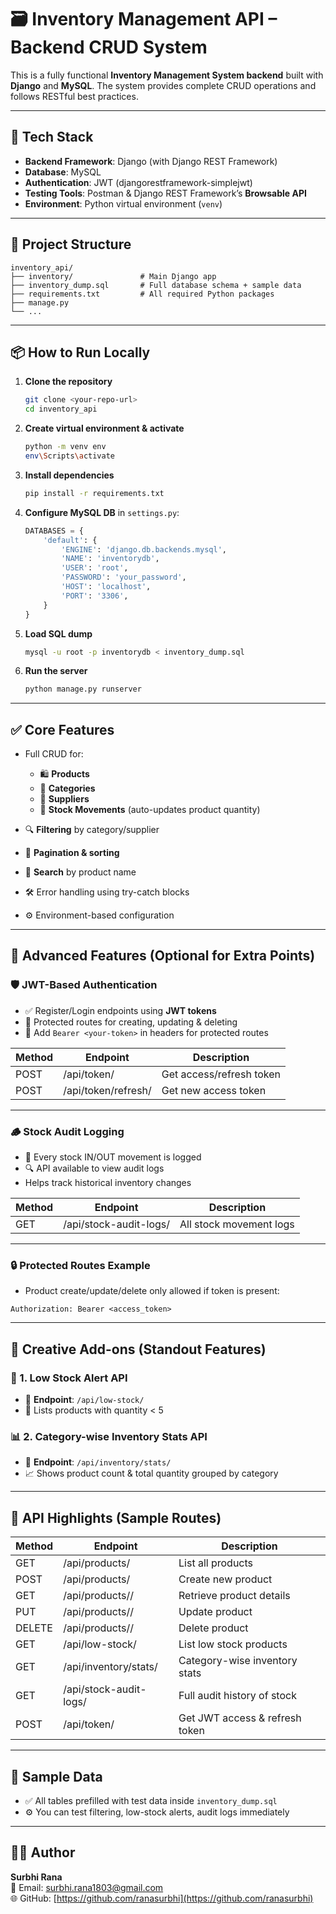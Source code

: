# 🗃️ Inventory Management API – Backend CRUD System

This is a fully functional **Inventory Management System backend** built with **Django** and **MySQL**. The system provides complete CRUD operations and follows RESTful best practices.

---

## 🚀 Tech Stack

- **Backend Framework**: Django (with Django REST Framework)
- **Database**: MySQL
- **Authentication**: JWT (djangorestframework-simplejwt)
- **Testing Tools**: Postman & Django REST Framework’s **Browsable API**
- **Environment**: Python virtual environment (`venv`)

---

## 📁 Project Structure

```
inventory_api/
├── inventory/               # Main Django app
├── inventory_dump.sql       # Full database schema + sample data
├── requirements.txt         # All required Python packages
├── manage.py
└── ...
```

---

## 📦 How to Run Locally

1. **Clone the repository**
   ```bash
   git clone <your-repo-url>
   cd inventory_api
   ```

2. **Create virtual environment & activate**
   ```bash
   python -m venv env
   env\Scripts\activate
   ```

3. **Install dependencies**
   ```bash
   pip install -r requirements.txt
   ```

4. **Configure MySQL DB** in `settings.py`:
   ```python
   DATABASES = {
       'default': {
           'ENGINE': 'django.db.backends.mysql',
           'NAME': 'inventorydb',
           'USER': 'root',
           'PASSWORD': 'your_password',
           'HOST': 'localhost',
           'PORT': '3306',
       }
   }
   ```

5. **Load SQL dump**
   ```bash
   mysql -u root -p inventorydb < inventory_dump.sql
   ```

6. **Run the server**
   ```bash
   python manage.py runserver
   ```

---

## ✅ Core Features

- Full CRUD for:
  - 🛍️ **Products**
  - 📂 **Categories**
  - 🧾 **Suppliers**
  - 🔁 **Stock Movements** (auto-updates product quantity)

- 🔍 **Filtering** by category/supplier
- 📑 **Pagination & sorting**
- 🧠 **Search** by product name
- 🛠️ Error handling using try-catch blocks
- ⚙️ Environment-based configuration

---

## 🔐 Advanced Features (Optional for Extra Points)

### 🛡️ JWT-Based Authentication

- ✅ Register/Login endpoints using **JWT tokens**
- 🧾 Protected routes for creating, updating & deleting
- 🔐 Add `Bearer <your-token>` in headers for protected routes

| Method | Endpoint            | Description         |
|--------|---------------------|---------------------|
| POST   | /api/token/         | Get access/refresh token |
| POST   | /api/token/refresh/ | Get new access token |

---

### 🪵 Stock Audit Logging

- 🧾 Every stock IN/OUT movement is logged
- 🔍 API available to view audit logs
- Helps track historical inventory changes

| Method | Endpoint               | Description             |
|--------|------------------------|-------------------------|
| GET    | /api/stock-audit-logs/ | All stock movement logs |

---

### 🔒 Protected Routes Example

- Product create/update/delete only allowed if token is present:
```http
Authorization: Bearer <access_token>
```

---

## 🌟 Creative Add-ons (Standout Features)

### 🔔 1. Low Stock Alert API

- 📌 **Endpoint**: `/api/low-stock/`
- 🚨 Lists products with quantity < 5

### 📊 2. Category-wise Inventory Stats API

- 📌 **Endpoint**: `/api/inventory/stats/`
- 📈 Shows product count & total quantity grouped by category

---

## 📮 API Highlights (Sample Routes)

| Method | Endpoint                      | Description                    |
|--------|-------------------------------|--------------------------------|
| GET    | /api/products/                | List all products              |
| POST   | /api/products/                | Create new product             |
| GET    | /api/products/<id>/          | Retrieve product details       |
| PUT    | /api/products/<id>/          | Update product                 |
| DELETE | /api/products/<id>/          | Delete product                 |
| GET    | /api/low-stock/              | List low stock products        |
| GET    | /api/inventory/stats/        | Category-wise inventory stats  |
| GET    | /api/stock-audit-logs/       | Full audit history of stock    |
| POST   | /api/token/                  | Get JWT access & refresh token |

---

## 🧪 Sample Data

- ✅ All tables prefilled with test data inside `inventory_dump.sql`
- ⚙️ You can test filtering, low-stock alerts, audit logs immediately

---

## 👩‍💻 Author

**Surbhi Rana**  
📧 Email: surbhi.rana1803@gmail.com  
🌐 GitHub: [https://github.com/ranasurbhi](https://github.com/ranasurbhi)